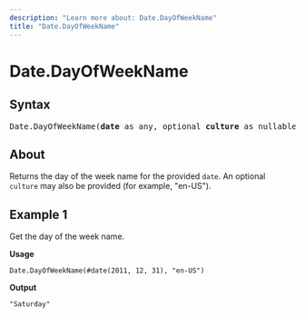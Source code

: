 ```yaml
---
description: "Learn more about: Date.DayOfWeekName"
title: "Date.DayOfWeekName"
---
```

# Date.DayOfWeekName

## Syntax

<pre>
Date.DayOfWeekName(<b>date</b> as any, optional <b>culture</b> as nullable text) as nullable text
</pre>

## About

Returns the day of the week name for the provided `date`. An optional `culture` may also be provided (for example, "en-US").

## Example 1

Get the day of the week name.

**Usage**

```powerquery-m
Date.DayOfWeekName(#date(2011, 12, 31), "en-US")
```

**Output**

`"Saturday"`
